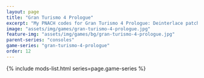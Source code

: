 ```yaml
---
layout: page
title: "Gran Turismo 4 Prologue"
excerpt: "My PNACH codes for Gran Turismo 4 Prologue: Deinterlace patch, Remappable controls, Adjustable units, and more."
image: "assets/img/games/gran-turismo-4-prologue.jpg"
feature-img: "assets/img/games/bg/gran-turismo-4-prologue.jpg"
parent-series: "consoles"
game-series: "gran-turismo-4-prologue"
order: 12
---
```


{% include mods-list.html series=page.game-series %}
